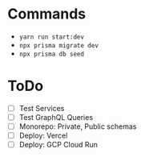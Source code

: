 # Commands

- `yarn run start:dev`
- `npx prisma migrate dev`
- `npx prisma db seed`

# ToDo

- [ ] Test Services
- [ ] Test GraphQL Queries
- [ ] Monorepo: Private, Public schemas
- [ ] Deploy: Vercel
- [ ] Deploy: GCP Cloud Run
